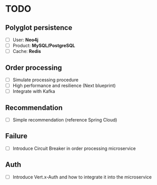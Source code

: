 # TODO

## Polyglot persistence

- [ ] User: **Neo4j**
- [ ] Product: **MySQL/PostgreSQL**
- [ ] Cache: **Redis**

## Order processing

- [ ] Simulate processing procedure
- [ ] High performance and resilience (Next blueprint)
- [ ] Integrate with Kafka

## Recommendation

- [ ] Simple recommendation (reference Spring Cloud)

## Failure

- [ ] Introduce Circuit Breaker in order processing microservice

## Auth

- [ ] Introduce Vert.x-Auth and how to integrate it into the microservice